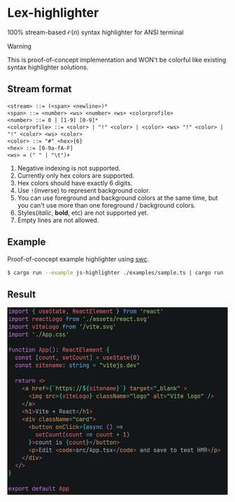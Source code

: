 # Lex-highlighter

100% stream-based $\mathcal O(n)$ syntax highlighter for ANSI terminal

> [!WARNING]  
> This is proof-of-concept implementation and WON't be colorful like existing syntax highlighter solutions.

## Stream format

```ebnf
<stream> ::= (<span> <newline>)*
<span> ::= <number> <ws> <number> <ws> <colorprofile>
<number> ::= 0 | [1-9] [0-9]*
<colorprofile> ::= <color> | "!" <color> | <color> <ws> "!" <color> | "!" <color> <ws> <color>
<color> ::= "#" <hex>{6}
<hex> ::= [0-9a-fA-F]
<ws> = (" " | "\t")+
```

1. Negative indexing is not supported.
2. Currently only hex colors are supported.
3. Hex colors should have exactly 6 digits.
4. Use `!`(inverse) to represent background color.
5. You can use foreground and background colors at the same time, but you can't use more than one foreground / background colors.
6. Styles(_italic_, **bold**, etc) are not supported yet.
7. Empty lines are not allowed.

## Example

Proof-of-concept example highlighter using [swc](https://github.com/swc-project/swc).

```sh
$ cargo run --example js-highlighter ./examples/sample.ts | cargo run ./examples/sample.ts
```

## Result

![](./sample.png)
